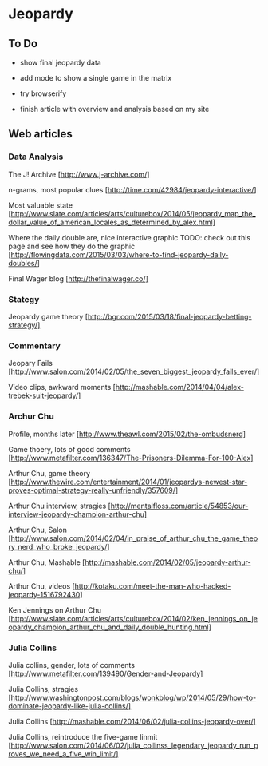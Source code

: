 # Jeopardy

## To Do

+ show final jeopardy data

+ add mode to show a single game in the matrix

+ try browserify

+ finish article with overview and analysis based on my site


## Web articles

### Data Analysis

The J! Archive [http://www.j-archive.com/]

n-grams, most popular clues [http://time.com/42984/jeopardy-interactive/]

Most valuable state
[http://www.slate.com/articles/arts/culturebox/2014/05/jeopardy_map_the_dollar_value_of_american_locales_as_determined_by_alex.html]

Where the daily double are, nice interactive graphic
TODO: check out this page and see how they do the graphic
[http://flowingdata.com/2015/03/03/where-to-find-jeopardy-daily-doubles/]

Final Wager blog [http://thefinalwager.co/]

### Stategy

Jeopardy game theory
[http://bgr.com/2015/03/18/final-jeopardy-betting-strategy/]


### Commentary

Jeopary Fails [http://www.salon.com/2014/02/05/the_seven_biggest_jeopardy_fails_ever/]

Video clips, awkward moments [http://mashable.com/2014/04/04/alex-trebek-suit-jeopardy/]


### Archur Chu

Profile, months later [http://www.theawl.com/2015/02/the-ombudsnerd]

Game thoery, lots of good comments
[http://www.metafilter.com/136347/The-Prisoners-Dilemma-For-100-Alex]

Arthur Chu, game theory
[http://www.thewire.com/entertainment/2014/01/jeopardys-newest-star-proves-optimal-strategy-really-unfriendly/357609/]

Arthur Chu interview, stragies
[http://mentalfloss.com/article/54853/our-interview-jeopardy-champion-arthur-chu]

Arthur Chu, Salon
[http://www.salon.com/2014/02/04/in_praise_of_arthur_chu_the_game_theory_nerd_who_broke_jeopardy/]

Arthur Chu, Mashable [http://mashable.com/2014/02/05/jeopardy-arthur-chu/]

Arthur Chu, videos [http://kotaku.com/meet-the-man-who-hacked-jeopardy-1516792430]

Ken Jennings on Arthur Chu
[http://www.slate.com/articles/arts/culturebox/2014/02/ken_jennings_on_jeopardy_champion_arthur_chu_and_daily_double_hunting.html]


### Julia Collins

Julia collins, gender, lots of comments [http://www.metafilter.com/139490/Gender-and-Jeopardy]

Julia Collins, stragies
[http://www.washingtonpost.com/blogs/wonkblog/wp/2014/05/29/how-to-dominate-jeopardy-like-julia-collins/]

Julia Collins [http://mashable.com/2014/06/02/julia-collins-jeopardy-over/]

Julia Collins, reintroduce the five-game linmit
[http://www.salon.com/2014/06/02/julia_collinss_legendary_jeopardy_run_proves_we_need_a_five_win_limit/]
